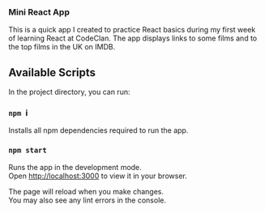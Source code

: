 ### Mini React App
This is a quick app I created to practice React basics during my first week of learning React at CodeClan. The app displays links to some films and to the top films in the UK on IMDB.

## Available Scripts

In the project directory, you can run:

### `npm `i
Installs all npm dependencies required to run the app.

### `npm start`

Runs the app in the development mode.\
Open [http://localhost:3000](http://localhost:3000) to view it in your browser.

The page will reload when you make changes.\
You may also see any lint errors in the console.


